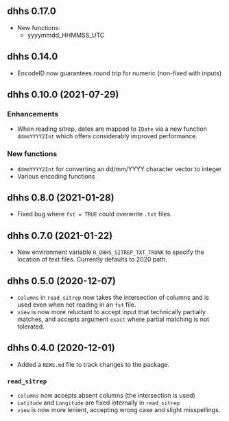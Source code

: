 ## dhhs 0.17.0

* New functions:
  - yyyymmdd_HHMMSS_UTC

## dhhs 0.14.0

* EncodeID now guarantees round trip for numeric (non-fixed with inputs)

## dhhs 0.10.0 (2021-07-29)

### Enhancements

* When reading sitrep, dates are mapped to `IDate` via a new function `ddmmYYYY2Int`
  which offers considerably improved performance.

### New functions

* `ddmmYYYY2Int` for converting an dd/mm/YYYY character vector to integer
* Various encoding functions

## dhhs 0.8.0 (2021-01-28)

* Fixed bug where `fst = TRUE` could overwrite `.txt` files.

## dhhs 0.7.0 (2021-01-22)
* New environment variable `R_DHHS_SITREP_TXT_TRUNK` to specify the location of text files. Currently
  defaults to 2020 path.
  


## dhhs 0.5.0 (2020-12-07)

* `columns` in `read_sitrep` now takes the intersection of columns and is 
  used even when not reading in an `fst` file.
* `view` is now more reluctant to accept input that technically partially matches,
  and accepts argument `exact` where partial matching is not tolerated.


## dhhs 0.4.0 (2020-12-01)
 
* Added a `NEWS.md` file to track changes to the package.

### `read_sitrep`
* `columns` now accepts absent columns (the intersection is used)
* `Latitude` and `Longitude` are fixed internally in `read_sitrep`
* `view` is now more lenient, accepting wrong case and slight misspellings.

